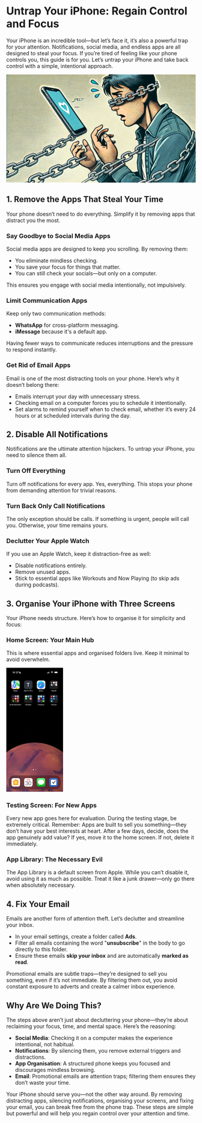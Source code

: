 # Untrap Your iPhone: Regain Control and Focus
Your iPhone is an incredible tool—but let’s face it, it’s also a powerful trap for your attention. Notifications, social media, and endless apps are all designed to steal your focus. If you’re tired of feeling like your phone controls you, this guide is for you. Let’s untrap your iPhone and take back control with a simple, intentional approach.

![In Chains](https://raw.githubusercontent.com/tadvaas/blog/refs/heads/main/resources/chains2.webp)

## 1. Remove the Apps That Steal Your Time
Your phone doesn’t need to do everything. Simplify it by removing apps that distract you the most.

### Say Goodbye to Social Media Apps
Social media apps are designed to keep you scrolling. By removing them:
- You eliminate mindless checking.
- You save your focus for things that matter.
- You can still check your socials—but only on a computer. 

This ensures you engage with social media intentionally, not impulsively.

### Limit Communication Apps
Keep only two communication methods:
- **WhatsApp** for cross-platform messaging.
- **iMessage** because it's a default app.

Having fewer ways to communicate reduces interruptions and the pressure to respond instantly.

### Get Rid of Email Apps
Email is one of the most distracting tools on your phone. Here’s why it doesn’t belong there:
- Emails interrupt your day with unnecessary stress.
- Checking email on a computer forces you to schedule it intentionally.
- Set alarms to remind yourself when to check email, whether it’s every 24 hours or at scheduled intervals during the day.

## 2. Disable All Notifications
Notifications are the ultimate attention hijackers. To untrap your iPhone, you need to silence them all.

### Turn Off Everything
Turn off notifications for every app. Yes, everything. This stops your phone from demanding attention for trivial reasons.

### Turn Back Only Call Notifications
The only exception should be calls. If something is urgent, people will call you. Otherwise, your time remains yours.

### Declutter Your Apple Watch
If you use an Apple Watch, keep it distraction-free as well:

- Disable notifications entirely.
- Remove unused apps.
- Stick to essential apps like Workouts and Now Playing (to skip ads during podcasts).

## 3. Organise Your iPhone with Three Screens
Your iPhone needs structure. Here’s how to organise it for simplicity and focus:

### Home Screen: Your Main Hub
This is where essential apps and organised folders live. Keep it minimal to avoid overwhelm.

<p align="left">
  <img src="https://github.com/tadvaas/blog/blob/main/resources/IMG_6113.png" width="30%">
</p>

### Testing Screen: For New Apps
Every new app goes here for evaluation. During the testing stage, be extremely critical. Remember: Apps are built to sell you something—they don’t have your best interests at heart. After a few days, decide, does the app genuinely add value? If yes, move it to the home screen. If not, delete it immediately.

### App Library: The Necessary Evil
The App Library is a default screen from Apple. While you can’t disable it, avoid using it as much as possible. Treat it like a junk drawer—only go there when absolutely necessary.

## 4. Fix Your Email
Emails are another form of attention theft. Let’s declutter and streamline your inbox.

- In your email settings, create a folder called **Ads**.
- Filter all emails containing the word "**unsubscribe**" in the body to go directly to this folder.
- Ensure these emails **skip your inbox** and are automatically **marked as read**.

Promotional emails are subtle traps—they’re designed to sell you something, even if it’s not immediate. By filtering them out, you avoid constant exposure to adverts and create a calmer inbox experience.

## Why Are We Doing This?
The steps above aren’t just about decluttering your phone—they’re about reclaiming your focus, time, and mental space. Here’s the reasoning:

- **Social Media**: Checking it on a computer makes the experience intentional, not habitual.
- **Notifications**: By silencing them, you remove external triggers and distractions.
- **App Organisation**: A structured phone keeps you focused and discourages mindless browsing.
- **Email**: Promotional emails are attention traps; filtering them ensures they don’t waste your time.

Your iPhone should serve you—not the other way around. By removing distracting apps, silencing notifications, organising your screens, and fixing your email, you can break free from the phone trap. These steps are simple but powerful and will help you regain control over your attention and time.
